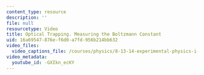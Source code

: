 ```yaml
---
content_type: resource
description: ''
file: null
resourcetype: Video
title: Optical Trapping. Measuring the Boltzmann Constant
uid: 16a69547-876e-f6d0-a7fd-956b214bb632
video_files:
  video_captions_file: /courses/physics/8-13-14-experimental-physics-i-ii-junior-lab-fall-2016-spring-2017/student-presentations/optical-trapping.-measuring-the-boltzmann-constant/-GXIkn_ecKY.vtt
video_metadata:
  youtube_id: -GXIkn_ecKY
---
```

